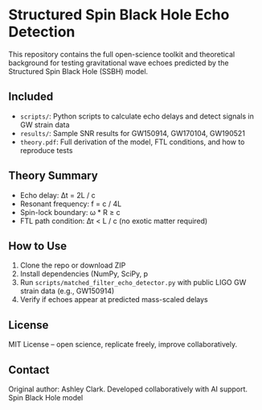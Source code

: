 # Structured Spin Black Hole Echo Detection

This repository contains the full open-science toolkit and theoretical background for testing gravitational wave echoes predicted by the Structured Spin Black Hole (SSBH) model.

## Included
- `scripts/`: Python scripts to calculate echo delays and detect signals in GW strain data
- `results/`: Sample SNR results for GW150914, GW170104, GW190521
- `theory.pdf`: Full derivation of the model, FTL conditions, and how to reproduce tests

## Theory Summary
- Echo delay: Δt = 2L / c
- Resonant frequency: f = c / 4L
- Spin-lock boundary: ω * R ≥ c
- FTL path condition: Δτ < L / c (no exotic matter required)

## How to Use
1. Clone the repo or download ZIP
2. Install dependencies (NumPy, SciPy, p
3. Run `scripts/matched_filter_echo_detector.py` with public LIGO GW strain data (e.g., GW150914)
4. Verify if echoes appear at predicted mass-scaled delays

## License
MIT License – open science, replicate freely, improve collaboratively.

## Contact
Original author: Ashley Clark. Developed collaboratively with AI support.
 Spin Black Hole model
